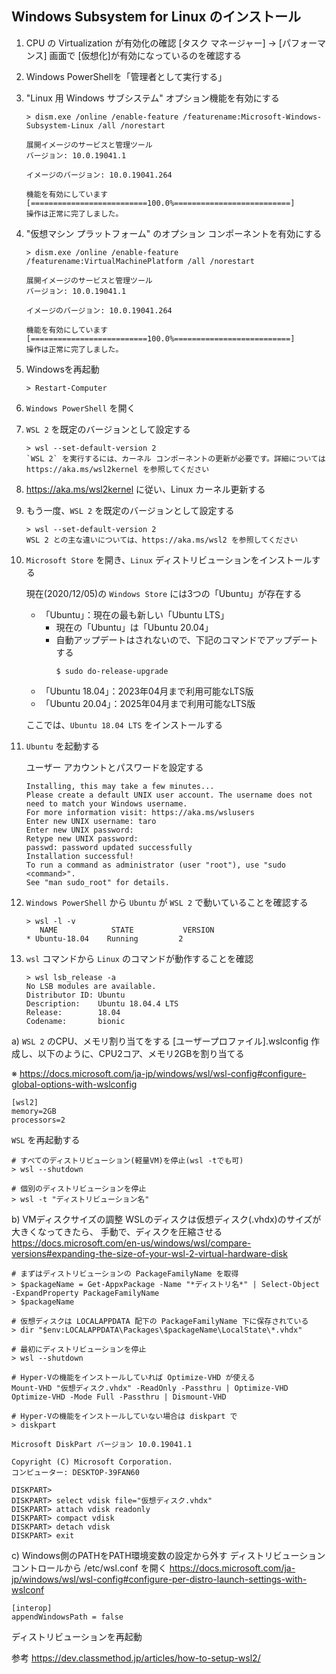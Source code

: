 ## Windows Subsystem for Linux のインストール

1. CPU の Virtualization が有効化の確認
   [タスク マネージャー] → [パフォーマンス] 画面で [仮想化]が有効になっているのを確認する
   
1. Windows PowerShellを「管理者として実行する」

1. "Linux 用 Windows サブシステム" オプション機能を有効にする

   ```
   > dism.exe /online /enable-feature /featurename:Microsoft-Windows-Subsystem-Linux /all /norestart
   
   展開イメージのサービスと管理ツール
   バージョン: 10.0.19041.1

   イメージのバージョン: 10.0.19041.264

   機能を有効にしています
   [==========================100.0%==========================]
   操作は正常に完了しました。
   ```

1. "仮想マシン プラットフォーム" のオプション コンポーネントを有効にする

   ```
   > dism.exe /online /enable-feature /featurename:VirtualMachinePlatform /all /norestart

   展開イメージのサービスと管理ツール
   バージョン: 10.0.19041.1

   イメージのバージョン: 10.0.19041.264

   機能を有効にしています
   [==========================100.0%==========================]
   操作は正常に完了しました。
   ```

1. Windowsを再起動

   ```
   > Restart-Computer
   ```


1. `Windows PowerShell` を開く

1. `WSL 2` を既定のバージョンとして設定する

   ```
   > wsl --set-default-version 2
   `WSL 2` を実行するには、カーネル コンポーネントの更新が必要です。詳細については https://aka.ms/wsl2kernel を参照してください
   ```

1. https://aka.ms/wsl2kernel に従い、Linux カーネル更新する

1. もう一度、`WSL 2` を既定のバージョンとして設定する

   ```
   > wsl --set-default-version 2
   WSL 2 との主な違いについては、https://aka.ms/wsl2 を参照してください
   ```

1. `Microsoft Store` を開き、`Linux` ディストリビューションをインストールする

   現在(2020/12/05)の `Windows Store` には3つの「Ubuntu」が存在する

   * 「Ubuntu」：現在の最も新しい「Ubuntu LTS」
      + 現在の「Ubuntu」は「Ubuntu 20.04」
      + 自動アップデートはされないので、下記のコマンドでアップデートする
         ```
         $ sudo do-release-upgrade
         ```
   * 「Ubuntu 18.04」：2023年04月まで利用可能なLTS版
   * 「Ubuntu 20.04」：2025年04月まで利用可能なLTS版

   
   ここでは、`Ubuntu 18.04 LTS` をインストールする

1. `Ubuntu` を起動する

   ユーザー アカウントとパスワードを設定する
   ```
   Installing, this may take a few minutes...
   Please create a default UNIX user account. The username does not need to match your Windows username.
   For more information visit: https://aka.ms/wslusers
   Enter new UNIX username: taro
   Enter new UNIX password:
   Retype new UNIX password:
   passwd: password updated successfully
   Installation successful!
   To run a command as administrator (user "root"), use "sudo <command>".
   See "man sudo_root" for details.
   ```

1. `Windows PowerShell` から `Ubuntu` が `WSL 2` で動いていることを確認する

   ```
   > wsl -l -v
      NAME            STATE           VERSION
   * Ubuntu-18.04    Running         2
   ```

1. `wsl` コマンドから `Linux` のコマンドが動作することを確認

   ```
   > wsl lsb_release -a
   No LSB modules are available.
   Distributor ID: Ubuntu
   Description:    Ubuntu 18.04.4 LTS
   Release:        18.04
   Codename:       bionic
   ```

a) `WSL 2` のCPU、メモリ割り当てをする
    [ユーザープロファイル]\.wslconfig 作成し、以下のように、CPU2コア、メモリ2GBを割り当てる

   ※ https://docs.microsoft.com/ja-jp/windows/wsl/wsl-config#configure-global-options-with-wslconfig

   ```
   [wsl2]
   memory=2GB
   processors=2
   ```

   `WSL` を再起動する
   ```
   # すべてのディストリビューション(軽量VM)を停止(wsl -tでも可)
   > wsl --shutdown

   # 個別のディストリビューションを停止
   > wsl -t "ディストリビューション名"
   ```

b) VMディスクサイズの調整
   WSLのディスクは仮想ディスク(.vhdx)のサイズが大きくなってきたら、
   手動で、ディスクを圧縮させる
   https://docs.microsoft.com/en-us/windows/wsl/compare-versions#expanding-the-size-of-your-wsl-2-virtual-hardware-disk

   ```
   # まずはディストリビューションの PackageFamilyName を取得
   > $packageName = Get-AppxPackage -Name "*ディストリ名*" | Select-Object -ExpandProperty PackageFamilyName
   > $packageName

   # 仮想ディスクは LOCALAPPDATA 配下の PackageFamilyName 下に保存されている
   > dir "$env:LOCALAPPDATA\Packages\$packageName\LocalState\*.vhdx"
   ```

   ```
   # 最初にディストリビューションを停止
   > wsl --shutdown

   # Hyper-Vの機能をインストールしていれば Optimize-VHD が使える
   Mount-VHD "仮想ディスク.vhdx" -ReadOnly -Passthru | Optimize-VHD Optimize-VHD -Mode Full -Passthru | Dismount-VHD

   # Hyper-Vの機能をインストールしていない場合は diskpart で
   > diskpart
   ```

   ```
   Microsoft DiskPart バージョン 10.0.19041.1

   Copyright (C) Microsoft Corporation.
   コンピューター: DESKTOP-39FAN60

   DISKPART>   
   DISKPART> select vdisk file="仮想ディスク.vhdx"
   DISKPART> attach vdisk readonly
   DISKPART> compact vdisk
   DISKPART> detach vdisk
   DISKPART> exit
   ```

c)  Windows側のPATHをPATH環境変数の設定から外す
   ディストリビューションコントロールから /etc/wsl.conf を開く
   https://docs.microsoft.com/ja-jp/windows/wsl/wsl-config#configure-per-distro-launch-settings-with-wslconf

   ```
   [interop]
   appendWindowsPath = false
   ```
   ディストリビューションを再起動
  
参考
  https://dev.classmethod.jp/articles/how-to-setup-wsl2/